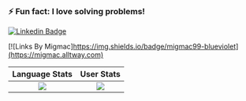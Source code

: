 ### ⚡ Fun fact: I love solving problems!

[![Linkedin Badge](https://img.shields.io/badge/-MiguelMatos-0077B5?style=for-the-badge&logo=Linkedin&logoColor=white&link=https://www.linkedin.com/in/nirgn)](https://www.linkedin.com/in/miguel-matos-022291134/)

[![Links By Migmac]https://img.shields.io/badge/migmac99-blueviolet](https://migmac.alltway.com)

Language Stats             |  User Stats
:-------------------------:|:-------------------------:
![](https://github-readme-stats.vercel.app/api/top-langs/?username=migmac99&langs_count=10&layout=compact&theme=dark&hide_title=true&exclude_repo=DLND,elmctron)  |  ![](https://github-readme-stats.vercel.app/api?username=migmac99&count_private=true&show_icons=true&theme=dark&hide_title=true)
